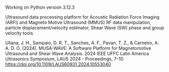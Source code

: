 Working on Python version 3.12.3

Ultrasound data processing platform for Acoustic Radiation Force Imaging (ARFI) and Magneto Motive Ultrasound (MMUS)
RF data manipulation, particle displacement/velocity estimator, Shear Wave (SW) phase and group velocity tools.

Uliana, J. H., Sampaio, D. R. T., Sanches, A. F., Pavan, T. Z., & Carneiro, A. A. D. O. (2024).
MUSA-WAVE: A Software Platform for Magnetomotive Ultrasound and Shear Wave Analysis. 
2024 IEEE UFFC Latin America Ultrasonics Symposium,
LAUS 2024 - Proceedings, 7–10. https://doi.org/10.1109/LAUS60931.2024.10553040


